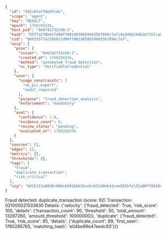 ```json
{
  "id": "502c8feff0e97cde",
  "scope": "agent",
  "key": "RESULT",
  "epoch": 1760288336,
  "host_pid": "9e6742732c60:1",
  "hash": "55f7a276b61fd90ff001d8586594035b7894c7a7c4ed4bb24db2b735fca8f279",
  "cid": "QmV155f7a276b61fd90ff001d8586594035b7894c7a7",
  "aicp": {
    "prov": {
      "issuer": "9e6742732c60:1",
      "created_at": 1760288336,
      "method": "automated_fraud_detection",
      "vc_type": "VerifiableCredential"
    },
    "ucon": {
      "usage_constraints": [
        "no_pii_export",
        "audit_required"
      ],
      "purpose": "fraud_detection_analysis",
      "enforcement": "mandatory"
    },
    "eval": {
      "confidence": 1.0,
      "evidence_count": 0,
      "review_status": "pending",
      "evaluated_at": 1760288336
    }
  },
  "sources": [],
  "edges": [],
  "metrics": {},
  "thresholds": {},
  "tags": [
    "fraud",
    "duplicate_transaction",
    "risk_critical"
  ],
  "sig": "b415313a68d0c868c64916bb2bce5cb51d0eb41cee582bfe132a00ff8420da7f"
}
```

Fraud detected: duplicate_transaction (score: 92)
Transaction: 021000021533630
Details: {'velocity': {'fraud_detected': True, 'risk_score': 100, 'details': {'transaction_count': 90, 'threshold': 50, 'total_amount': 13267260, 'amount_threshold': 10000000}}, 'duplicate': {'fraud_detected': True, 'risk_score': 85, 'details': {'duplicate_count': 89, 'first_seen': 1760285765, 'matching_hash': 'e04be99e47eedc93'}}}